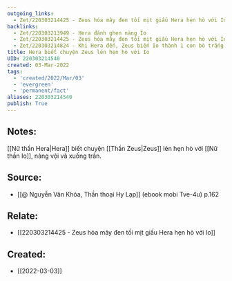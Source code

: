```yaml
---
outgoing_links:
  - Zet/220303214425 - Zeus hóa mây đen tối mịt giấu Hera hẹn hò với Io
backlinks:
  - Zet/220303213949 - Hera đánh ghen nàng Io
  - Zet/220303214425 - Zeus hóa mây đen tối mịt giấu Hera hẹn hò với Io
  - Zet/220303214824 - Khi Hera đến, Zeus biến Io thành 1 con bò trắng để giấu hiện trường ngoại tình
title: Hera biết chuyện Zeus lén hẹn hò với Io
UID: 220303214540
created: 03-Mar-2022
tags:
  - 'created/2022/Mar/03'
  - 'evergreen'
  - 'permanent/fact'
aliases: 220303214540
publish: True
---
```

## Notes:
[[Nữ thần Hera|Hera]] biết chuyện [[Thần Zeus|Zeus]] lén hẹn hò với [[Nữ thần Io]], nàng vội vã xuống trần.

## Source:
- [[@ Nguyễn Văn Khỏa, Thần thoại Hy Lạp]] (ebook mobi Tve-4u) p.162

## Relate:
- [[220303214425 - Zeus hóa mây đen tối mịt giấu Hera hẹn hò với Io]]
## Created:
- [[2022-03-03]]
